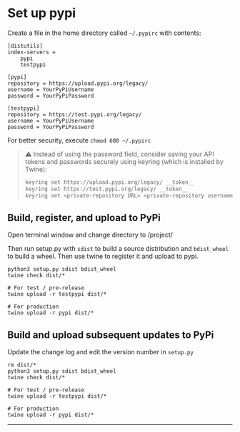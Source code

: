 # Set up pypi

Create a file in the home directory called `~/.pypirc` with contents:

```text
[distutils]
index-servers =
    pypi
    testpypi

[pypi]
repository = https://upload.pypi.org/legacy/
username = YourPyPiUsername
password = YourPyPiPassword

[testpypi]
repository = https://test.pypi.org/legacy/
username = YourPyPiUsername
password = YourPyPiPassword
```

For better security, execute `chmod 600 ~/.pypirc`

> :warning: Instead of using the password field, consider saving your API tokens and passwords securely using keyring (which is installed by Twine):
>  
> ```bash
> keyring set https://upload.pypi.org/legacy/ __token__
> keyring set https://test.pypi.org/legacy/ __token__
> keyring set <private-repository URL> <private-repository username>
> ```

## Build, register, and upload to PyPi

Open terminal window and change directory to /project/

Then run setup.py with `sdist` to build a source distribution and `bdist_wheel` to build a wheel. Then use twine to register it and upload to pypi.

```shell
python3 setup.py sdist bdist_wheel
twine check dist/*

# For test / pre-release
twine upload -r testpypi dist/*

# For production
twine upload -r pypi dist/*
```

## Build and upload subsequent updates to PyPi

Update the change log and edit the version number in `setup.py`

```shell
rm dist/*
python3 setup.py sdist bdist_wheel
twine check dist/*

# For test / pre-release
twine upload -r testpypi dist/*

# For production
twine upload -r pypi dist/*
```

---
